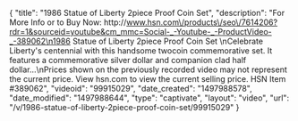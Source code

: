 {
    "title": "1986 Statue of Liberty 2piece Proof Coin Set",
    "description": "For More Info or to Buy Now: http:\/\/www.hsn.com\/products\/seo\/7614206?rdr=1&sourceid=youtube&cm_mmc=Social-_-Youtube-_-ProductVideo-_-389062\n1986 Statue of Liberty 2piece Proof Coin Set \nCelebrate Liberty's centennial with this handsome twocoin commemorative set. It features a commemorative silver dollar and companion clad half dollar...\nPrices shown on the previously recorded video may not represent the current price.  View hsn.com to view the current selling price. HSN Item #389062",
    "videoid": "99915029",
    "date_created": "1497988578",
    "date_modified": "1497988644",
    "type": "captivate",
    "layout": "video",
    "url": "\/v\/1986-statue-of-liberty-2piece-proof-coin-set\/99915029"
}